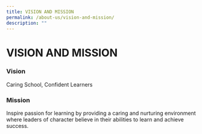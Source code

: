 ```yaml
---
title: VISION AND MISSION
permalink: /about-us/vision-and-mission/
description: ""
---
```


# VISION AND MISSION

### Vision

Caring School, Confident Learners
  

### Mission

Inspire passion for learning by providing a caring and nurturing environment where leaders of character believe in their abilities to learn and achieve success.